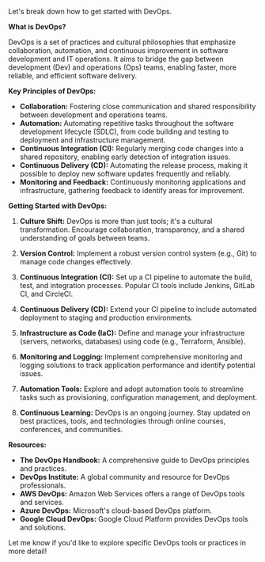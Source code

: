 Let's break down how to get started with DevOps. 

**What is DevOps?**

DevOps is a set of practices and cultural philosophies that emphasize collaboration, automation, and continuous improvement in software development and IT operations. It aims to bridge the gap between development (Dev) and operations (Ops) teams, enabling faster, more reliable, and efficient software delivery.

**Key Principles of DevOps:**

* **Collaboration:** Fostering close communication and shared responsibility between development and operations teams.
* **Automation:** Automating repetitive tasks throughout the software development lifecycle (SDLC), from code building and testing to deployment and infrastructure management.
* **Continuous Integration (CI):** Regularly merging code changes into a shared repository, enabling early detection of integration issues.
* **Continuous Delivery (CD):** Automating the release process, making it possible to deploy new software updates frequently and reliably.
* **Monitoring and Feedback:** Continuously monitoring applications and infrastructure, gathering feedback to identify areas for improvement.

**Getting Started with DevOps:**

1. **Culture Shift:** DevOps is more than just tools; it's a cultural transformation. Encourage collaboration, transparency, and a shared understanding of goals between teams.

2. **Version Control:** Implement a robust version control system (e.g., Git) to manage code changes effectively.

3. **Continuous Integration (CI):** Set up a CI pipeline to automate the build, test, and integration processes. Popular CI tools include Jenkins, GitLab CI, and CircleCI.

4. **Continuous Delivery (CD):** Extend your CI pipeline to include automated deployment to staging and production environments.

5. **Infrastructure as Code (IaC):** Define and manage your infrastructure (servers, networks, databases) using code (e.g., Terraform, Ansible).

6. **Monitoring and Logging:** Implement comprehensive monitoring and logging solutions to track application performance and identify potential issues.

7. **Automation Tools:** Explore and adopt automation tools to streamline tasks such as provisioning, configuration management, and deployment.

8. **Continuous Learning:** DevOps is an ongoing journey. Stay updated on best practices, tools, and technologies through online courses, conferences, and communities.

**Resources:**

* **The DevOps Handbook:** A comprehensive guide to DevOps principles and practices.
* **DevOps Institute:** A global community and resource for DevOps professionals.
* **AWS DevOps:** Amazon Web Services offers a range of DevOps tools and services.
* **Azure DevOps:** Microsoft's cloud-based DevOps platform.
* **Google Cloud DevOps:** Google Cloud Platform provides DevOps tools and solutions.



Let me know if you'd like to explore specific DevOps tools or practices in more detail!
